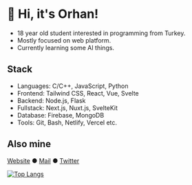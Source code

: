 # 👋 Hi, it's Orhan!

* 18 year old student interested in programming from Turkey.
* Mostly focused on web platform.
* Currently learning some AI things.

## Stack
* Languages: C/C++, JavaScript, Python
* Frontend: Tailwind CSS, React, Vue, Svelte
* Backend: Node.js, Flask
* Fullstack: Next.js, Nuxt.js, SvelteKit
* Database: Firebase, MongoDB
* Tools: Git, Bash, Netlify, Vercel etc.

## Also mine

[Website](https://orhanemre.vercel.app/) ●
[Mail](mailto:orhanemre.dev@gmail.com) ●
[Twitter](https://twitter.com/orhanemredkcgl)

[![Top Langs](https://github-readme-stats.vercel.app/api/top-langs/?username=orhanemree&layout=compact&langs_count=4)](https://github.com/anuraghazra/github-readme-stats)
